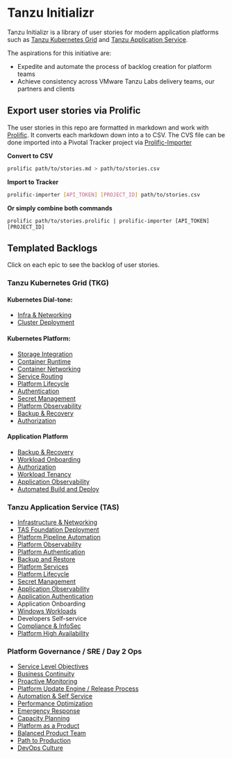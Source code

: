 
# Tanzu Initializr

Tanzu Initializr is a library of user stories for modern application platforms such as [Tanzu Kubernetes Grid](https://docs.vmware.com/en/VMware-Tanzu-Kubernetes-Grid/index.html) and [Tanzu Application Service](https://docs.pivotal.io/application-service/). 

The aspirations for this initiative are:	
- Expedite and automate the process of backlog creation for platform teams
- Achieve consistency across VMware Tanzu Labs delivery teams, our partners and clients

## Export user stories via Prolific

The user stories in this repo are formatted in markdown and work with [Prolific](https://github.com/onsi/prolific). It converts each markdown down into a to CSV. The CVS file can be done imported into a Pivotal Tracker project via [Prolific-Importer](https://github.com/sneal/prolific-importer#installation)

**Convert to CSV**  
```bash
prolific path/to/stories.md > path/to/stories.csv
```

**Import to Tracker** 
```bash
prolific-importer [API_TOKEN] [PROJECT_ID] path/to/stories.csv
```
**Or simply combine both commands**
```
prolific path/to/stories.prolific | prolific-importer [API_TOKEN] [PROJECT_ID]
```

## Templated Backlogs
Click on each epic to see the backlog of user stories.

### Tanzu Kubernetes Grid (TKG)
#### Kubernetes Dial-tone:
- [Infra & Networking](./tkg/infra-networking.md)
- [Cluster Deployment](./tkg/cluster-deployment.md)

#### Kubernetes Platform:
- [Storage Integration](./tkg/storage-integration.md)
- [Container Runtime](tkg/runtime.md)
- [Container Networking](tkg/container-networking.md)
- [Service Routing](tkg/service-routing.md)
- [Platform Lifecycle](tkg/platform-lifecycle.md)
- [Authentication](tkg/authentication.md)
- [Secret Management](tkg/secret-management.md)
- [Platform Observability](tkg/observability.md)
- [Backup & Recovery](/tkg/backup-recovery.md)
- [Authorization](tkg/authorization.md)

#### Application Platform
- [Backup & Recovery](/tkg/backup-recovery.md)
- [Workload Onboarding](tkg/workload-onboarding.md)
- [Authorization](tkg/authorization.md)
- [Workload Tenancy](tkg/workload-tenancy.md)
- [Application Observability](tkg/observability.md)
- [Automated Build and Deploy](tkg/automated-build-deploy.md)

### Tanzu Application Service (TAS) 
- [Infrastructure & Networking](tas/infrastructure-networking.md) 
- [TAS Foundation Deployment](tas/tas-foundation-deployment.md)
- [Platform Pipeline Automation](tas/automation-pipeline.md)
- [Platform Observability](tas/observability.md)
- [Platform Authentication](tas/platform-authentication.md)
- [Backup and Restore](tas/backup-restore.md)
- [Platform Services](tas/platform-services.md)
- [Platform Lifecycle](tas/platform-lifecycle.md)
- [Secret Management](tas/secret-management.md)
- [Application Observability](tas/observability.md)
- [Application Authentication](tas/application-authentication.md)
- Application Onboarding
- [Windows Workloads](tas/windows-workloads.md)
- Developers Self-service
- [Compliance & InfoSec](tas/security-compliance.md)
- [Platform High Availability](#)


### Platform Governance / SRE / Day 2 Ops
- [Service Level Objectives](sre/service-level-objectives.md)
- [Business Continuity](sre/business-continuty.md)
- [Proactive Monitoring](sre/proactive-monitoring.md)
- [Platform Update Engine / Release Process](sre/release-process.md)
- [Automation & Self Service](sre/self-service.md)
- [Performance Optimization](sre/performance-optimization.md)
- [Emergency Response](sre/emergency-response.md)
- [Capacity Planning](sre/capacity-load-mgmt.md)
- [Platform as a Product](sre/platform-as-a-product.md)
- [Balanced Product Team](sre/balanced-team.md)
- [Path to Production](sre/path-to-prod.md)
- [DevOps Culture](sre/path-to-prod.md)
